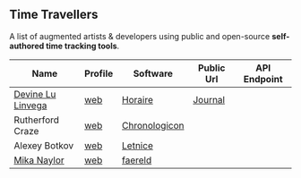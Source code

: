 ## Time Travellers

A list of augmented artists & developers using public and open-source **self-authored time tracking tools**.

Name | Profile | Software | Public Url | API Endpoint
-----|---------|----------|------------|--------------
[Devine Lu Linvega](https://github.com/neauoire) | [web](https://wiki.xxiivv.com) | [Horaire](https://wiki.xxiivv.com/Horaire) | [Journal](https://wiki.xxiivv.com/Journal)
Rutherford Craze | [web](https://craze.co.uk) | [Chronologicon](https://craze.co.uk/chronologicon)
Alexey Botkov | [web](https://nomand.co) | [Letnice](https://nomand.github.io/Letnice)
[Mika Naylor](https://github.com/autophagy) | [web](http://autophagy.io/) | [faereld](https://github.com/autophagy/faereld)
